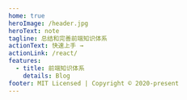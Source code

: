 ```yaml
---
home: true
heroImage: /header.jpg
heroText: note
tagline: 总结和完善前端知识体系
actionText: 快速上手 →
actionLink: /react/
features:
  - title: 前端知识体系
    details: Blog
footer: MIT Licensed | Copyright © 2020-present
---
```

